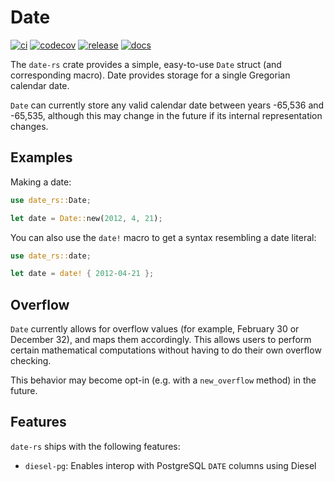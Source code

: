 # Date

[![ci](https://github.com/ss151/date-rs/actions/workflows/ci.yaml/badge.svg)](https://github.com/ss151/date-rs/actions/workflows/ci.yaml)
[![codecov](https://codecov.io/gh/ss151/date-rs/branch/main/graph/badge.svg?token=FyWXWAuxMH)](https://codecov.io/gh/ss151/date-rs)
[![release](https://api-prd.cloudsmith.io/v1/badges/version/ss151/rust/cargo/date-rs/latest/x/?render=true&show_latest=false&badge_token=gAAAAABle61i4iPL0V1PXCIb3pbBNDLF1sO2N2w4Z68H3otd3wBLKVk-Hk4g1M6ywVqVsKmMMrnWOmFZpdGMkTZ90YKjXMw7yB_hC8vEEHJQUMkQAjDE87M%3D)](https://cloudsmith.io/~ss151/repos/rust/packages/detail/cargo/date-rs/latest/)
[![docs](https://img.shields.io/badge/docs-release-blue)](https://rustdoc.highsignal.tech/date-rs/)

The `date-rs` crate provides a simple, easy-to-use `Date` struct (and corresponding macro). Date
provides storage for a single Gregorian calendar date.

`Date` can currently store any valid calendar date between years -65,536 and -65,535, although this
may change in the future if its internal representation changes.

## Examples

Making a date:

```rs
use date_rs::Date;

let date = Date::new(2012, 4, 21);
```

You can also use the `date!` macro to get a syntax resembling a date literal:

```rs
use date_rs::date;

let date = date! { 2012-04-21 };
```

## Overflow

`Date` currently allows for overflow values (for example, February 30 or December 32), and maps
them accordingly. This allows users to perform certain mathematical computations without having to
do their own overflow checking.

This behavior may become opt-in (e.g. with a `new_overflow` method) in the future.

## Features

`date-rs` ships with the following features:

- `diesel-pg`: Enables interop with PostgreSQL `DATE` columns using Diesel
